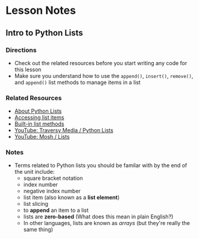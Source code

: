 # Lesson Notes
## Intro to Python Lists

### Directions
- Check out the related resources before you start writing any code for this lesson
- Make sure you understand how to use the `append()`, `insert()`, `remove()`, and `append()` list methods to manage items in a list


### Related Resources
- [About Python Lists](https://www.w3schools.com/python/python_lists.asp)
- [Accessing list items](https://www.w3schools.com/python/python_lists_access.asp)
- [Built-in list methods](https://www.w3schools.com/python/python_lists_methods.asp)
- [YouTube: Traversy Media / Python Lists](https://youtu.be/JJmcL1N2KQs?feature=shared&t=1060)
- [YouTube: Mosh / Lists](https://youtu.be/_uQrJ0TkZlc?feature=shared&t=6960)


### Notes

- Terms related to Python lists you should be familar with by the end of the unit include:
  - square bracket notation
  - index number
  - negative index number
  - list item (also known as a **list element**)
  - list slicing
  - to **append** an item to a list
  - lists are **zero-based** (What does this mean in plain English?)
  - In other languages, lists are known as *arrays*  (but they're really the same thing)
